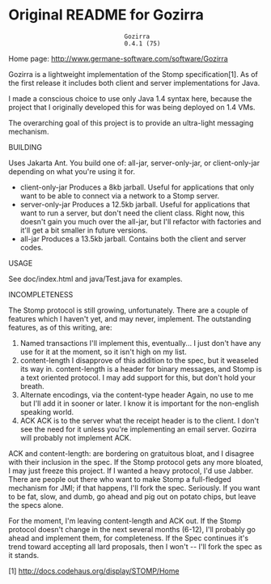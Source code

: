 Original README for Gozirra
========

                                    Gozirra
                                    0.4.1 (75)

Home page: http://www.germane-software.com/software/Gozirra

Gozirra is a lightweight implementation of the Stomp specification[1].  As
of the first release it includes both client and server implementations for
Java.

I made a conscious choice to use only Java 1.4 syntax here, because the 
project that I originally developed this for was being deployed on 1.4
VMs.

The overarching goal of this project is to provide an ultra-light messaging
mechanism.


BUILDING

Uses Jakarta Ant.  You build one of: all-jar, server-only-jar, or
client-only-jar depending on what you're using it for.

  * client-only-jar Produces a 8kb jarball.  Useful for applications
    that only want to be able to connect via a network to a Stomp server.
  * server-only-jar Produces a 12.5kb jarball.  Useful for
    applications that want to run a server, but don't need the client
    class.  Right now, this doesn't gain you much over the all-jar, but
    I'll refactor with factories and it'll get a bit smaller in future
    versions.
  * all-jar Produces a 13.5kb jarball.  Contains both the client and server
    codes.


USAGE

See doc/index.html and java/Test.java for examples.


INCOMPLETENESS

The Stomp protocol is still growing, unfortunately.  There are a couple of
features which I haven't yet, and may never, implement.  The outstanding
features, as of this writing, are:

  1) Named transactions
     I'll implement this, eventually... I just don't have any use for it at 
     the moment, so it isn't high on my list.
  2) content-length
     I disapprove of this addition to the spec, but it weaseled its way
     in.  content-length is a header for binary messages, and Stomp is a text
     oriented protocol.  I may add support for this, but don't hold your breath.
  3) Alternate encodings, via the content-type header
     Again, no use to me but I'll add it in sooner or later.  I know it is 
     important for the non-english speaking world.
  4) ACK
     ACK is to the server what the receipt header is to the client.  I don't
     see the need for it unless you're implementing an email server.  Gozirra 
     will probably not implement ACK.

ACK and content-length: are bordering on gratuitous bloat, and I disagree
with their inclusion in the spec.  If the Stomp protocol gets any more bloated, 
I may just freeze this project.  If I wanted a heavy protocol, I'd use Jabber.
There are people out there who want to make Stomp a full-fledged mechanism for
JMI; if that happens, I'll fork the spec.  Seriously.  If you want to be fat,
slow, and dumb, go ahead and pig out on potato chips, but leave the specs
alone.

For the moment, I'm leaving content-length and ACK out.  If the Stomp protocol
doesn't change in the next several months (6-12), I'll probably go ahead and
implement them, for completeness.  If the Spec continues it's trend toward
accepting all lard proposals, then I won't -- I'll fork the spec as it stands.



[1] http://docs.codehaus.org/display/STOMP/Home
